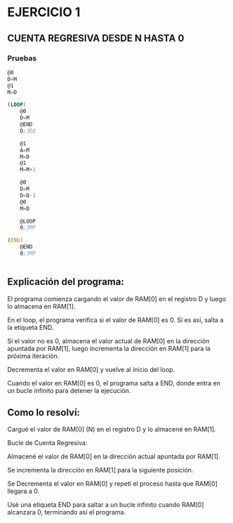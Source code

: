# EJERCICIO 1

## CUENTA REGRESIVA DESDE N HASTA 0 

### Pruebas

```asm
@0       
D=M       
@1        
M=D       

(LOOP)
    @0    
    D=M   
    @END  
    D;JEQ 

    @1    
    A=M   
    M=D   
    @1    
    M=M+1 

    @0    
    D=M   
    D=D-1 
    @0    
    M=D   

    @LOOP 
    0;JMP 

(END)
    @END  
    0;JMP 
        
```

## Explicación del programa:

El programa comienza cargando el valor de RAM[0] en el registro D y luego lo almacena en RAM[1].

En el loop, el programa verifica si el valor de RAM[0] es 0. Si es así, salta a la etiqueta END.

Si el valor no es 0, almacena el valor actual de RAM[0] en la dirección apuntada por RAM[1], luego incrementa la dirección en RAM[1] para la próxima iteración.

Decrementa el valor en RAM[0] y vuelve al inicio del loop.

Cuando el valor en RAM[0] es 0, el programa salta a END, donde entra en un bucle infinito para detener la ejecución.

## Como lo resolví: 

Cargué el valor de RAM[0] (N) en el registro D y lo almacené en RAM[1].

Bucle de Cuenta Regresiva:

Almacené el valor de RAM[0] en la dirección actual apuntada por RAM[1].

Se incrementa la dirección en RAM[1] para la siguiente posición.

Se Decrementa el valor en RAM[0] y repetí el proceso hasta que RAM[0] llegara a 0.

Usé una etiqueta END para saltar a un bucle infinito cuando RAM[0] alcanzara 0, terminando así el programa.